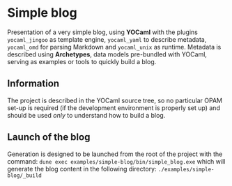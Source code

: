 # Simple blog

Presentation of a very simple blog, using **YOCaml** with the plugins
`yocaml_jingoo` as template engine, `yocaml_yaml` to describe metadata,
`yocaml_omd` for parsing Markdown and `yocaml_unix` as runtime. Metadata is
described using **Archetypes**, data models pre-bundled with YOCaml, serving as
examples or tools to quickly build a blog.

## Information

The project is described in the YOCaml source tree, so no particular OPAM set-up
is required (if the development environment is properly set up) and should be
used _only_ to understand how to build a blog.

## Launch of the blog

Generation is designed to be launched from the root of the project with the
command: `dune exec examples/simple-blog/bin/simple_blog.exe` which will
generate the blog content in the following directory:
`./examples/simple-blog/_build`
